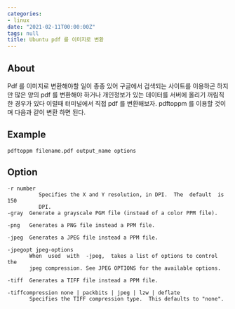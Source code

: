 ```yaml
---
categories:
- linux
date: "2021-02-11T00:00:00Z"
tags: null
title: Ubuntu pdf 를 이미지로 변환
---
```

## About
Pdf 를 이미지로 변환해야할 일이 종종 있어 구글에서 검색되는 사이트를 이용하곤 하지만 많은 양의 pdf 를 변환해야 하거나 개인정보가 있는 데이터를 서버에 올리기 꺼림직 한 경우가 있다 이럴때 터미널에서 직접 pdf 를 변환해보자.
pdftoppm 를 이용할 것이며 다음과 같이 변환 하면 된다.
## Example
```
pdftoppm filename.pdf output_name options
```

## Option
```
-r number
          Specifies the X and Y resolution, in DPI.  The  default  is  150
          DPI.
-gray  Generate a grayscale PGM file (instead of a color PPM file).

-png   Generates a PNG file instead a PPM file.

-jpeg  Generates a JPEG file instead a PPM file.

-jpegopt jpeg-options
       When  used  with  -jpeg,  takes a list of options to control the
       jpeg compression. See JPEG OPTIONS for the available options.

-tiff  Generates a TIFF file instead a PPM file.

-tiffcompression none | packbits | jpeg | lzw | deflate
       Specifies the TIFF compression type.  This defaults to "none".

```